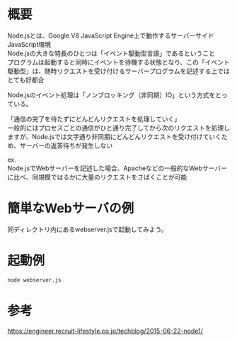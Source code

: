 # 概要

Node.jsとは、Google V8 JavaScript Engine上で動作するサーバーサイドJavaScript環境  
Node.jsの大きな特長のひとつは「イベント駆動型言語」であるということ  
プログラムは起動すると同時にイベントを待機する状態となり、この「イベント駆動型」は、随時リクエストを受け付けるサーバープログラムを記述する上ではとても好都合  

Node.jsのイベント処理は「ノンブロッキング（非同期）IO」という方式をとっている。  

「通信の完了を待たずにどんどんリクエストを処理していく」  
一般的にはプロセスごとの通信がひと通り完了してから次のリクエストを処理しますが、Node.jsでは文字通り非同期にどんどんリクエストを受け付けていくため、サーバーの返答待ちが発生しない  

ex.   
Node.jsでWebサーバーを記述した場合、Apacheなどの一般的なWebサーバーに比べ、同規模ではるかに大量のリクエストをさばくことが可能

# 簡単なWebサーバの例  

同ディレクトリ内にあるwebserver.jsで起動してみよう。

# 起動例


```sh
node webserver.js
```

# 参考

https://engineer.recruit-lifestyle.co.jp/techblog/2015-06-22-node1/

